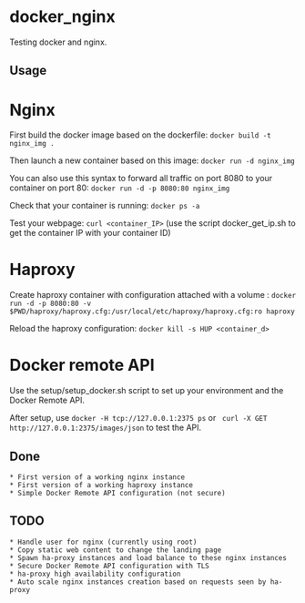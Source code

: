 docker_nginx
============

Testing docker and nginx.

## Usage

# Nginx

First build the docker image based on the dockerfile: `docker build -t nginx_img .`

Then launch a new container based on this image: `docker run -d nginx_img`

You can also use this syntax to forward all traffic on port 8080 to your container on port 80: `docker run -d -p 8080:80 nginx_img`

Check that your container is running: `docker ps -a`

Test your webpage: `curl <container_IP>` (use the script docker_get_ip.sh to get the container IP with your container ID)

# Haproxy

Create haproxy container with configuration attached with a volume :
`docker run -d -p 8080:80 -v $PWD/haproxy/haproxy.cfg:/usr/local/etc/haproxy/haproxy.cfg:ro haproxy`

Reload the haproxy configuration: `docker kill -s HUP <container_d>`

# Docker remote API

Use the setup/setup_docker.sh script to set up your environment and the Docker Remote API.

After setup, use `docker -H tcp://127.0.0.1:2375 ps` or ` curl -X GET http://127.0.0.1:2375/images/json` to test the API. 

## Done

    * First version of a working nginx instance
    * First version of a working haproxy instance
    * Simple Docker Remote API configuration (not secure)

## TODO

    * Handle user for nginx (currently using root)
    * Copy static web content to change the landing page
    * Spawn ha-proxy instances and load balance to these nginx instances
    * Secure Docker Remote API configuration with TLS
    * ha-proxy high availability configuration
    * Auto scale nginx instances creation based on requests seen by ha-proxy
